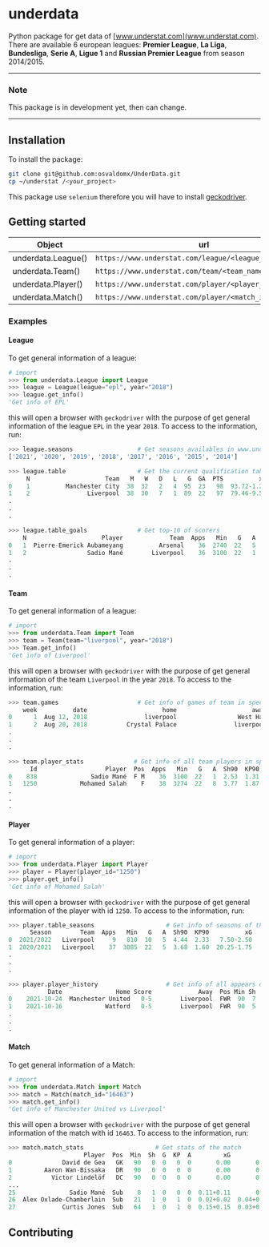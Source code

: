 # underdata
Python package for get data of [www.understat.com](www.understat.com). There are available 6 european leagues: **Premier League**, **La Liga**, **Bundesliga**, **Serie A**, **Ligue 1** and **Russian Premier League** from season 2014/2015.

___
### Note
This package is in development yet, then can change.
___

## Installation
To install the package:
~~~sh
git clone git@github.com:osvaldomx/UnderData.git
cp ~/understat /<your_project>
~~~
This package use `selenium` therefore you will have to install [geckodriver](https://github.com/mozilla/geckodriver/releases).

## Getting started

| Object | url |
| ------ | --- |
| underdata.League() | `https://www.understat.com/league/<league_name>/<year>` |
| underdata.Team() | `https://www.understat.com/team/<team_name>/<year>` |
| underdata.Player() | `https://www.understat.com/player/<player_id>` |
| underdata.Match() | `https://www.understat.com/player/<match_id>` |

### Examples

#### League

To get general information of a league:

```python
# import
>>> from underdata.League import League
>>> league = League(league="epl", year="2018")
>>> league.get_info()
'Get info of EPL'
```
this will open a browser with `geckodriver` with the purpose of get general information of the league `EPL` in the year `2018`. To access to the information, run:

```python
>>> league.seasons                  # Get seasons availables in www.understats.com
['2021', '2020', '2019', '2018', '2017', '2016', '2015', '2014']

>>> league.table                    # Get the current qualification table or correspondant to the specific year
     N                     Team   M   W   D   L   G  GA  PTS          xG          xGA         xPTS
0    1          Manchester City  38  32   2   4  95  23   98  93.72-1.28   25.73+2.73   90.64-7.36
1    2                Liverpool  38  30   7   1  89  22   97  79.46-9.54   29.15+7.15  83.45-13.55
.
.
.

>>> league.table_goals              # Get top-10 of scorers
    N                     Player             Team  Apps   Min   G   A          xG          xA  xG90  xA90
0   1  Pierre-Emerick Aubameyang          Arsenal    36  2740  22   5  23.55+1.55   4.99-0.01  0.77  0.16
1   2                 Sadio Mané        Liverpool    36  3100  22   1  16.76-5.24   5.12+4.12  0.49  0.15
.
.
.
```

#### Team

To get general information of a league:

```python
# import
>>> from underdata.Team import Team
>>> team = Team(team="liverpool", year="2018")
>>> Team.get_info()
'Get info of Liverpool'
```
this will open a browser with `geckodriver` with the purpose of get general information of the team `Liverpool` in the year `2018`. To access to the information, run:

```python
>>> team.games                      # Get info of games of team in specific year
    week          date                     home                     away  goals_home  goals_away  xG_home  xG_away result                               url
0      1  Aug 12, 2018                liverpool                 West Ham           4           0     4.34     0.40    win  https://understat.com/match/9205
1      2  Aug 20, 2018           Crystal Palace                liverpool           0           2     0.37     2.82    win  https://understat.com/match/9216
.
.
.

>>> team.player_stats              # Get info of all team players in specific year
      Id                   Player  Pos  Apps   Min   G   A  Sh90  KP90          xG          xA  xG90  xA90
0    838               Sadio Mané  F M    36  3100  22   1  2.53  1.31  16.76-5.24   5.12+4.12  0.49  0.15
1   1250            Mohamed Salah    F    38  3274  22   8  3.77  1.87  21.79-0.21  10.47+2.47  0.60  0.29
.
.
.
```

#### Player

To get general information of a player:

```python
# import
>>> from underdata.Player import Player
>>> player = Player(player_id="1250")
>>> player.get_info()
'Get info of Mohamed Salah'
```
this will open a browser with `geckodriver` with the purpose of get general information of the player with id `1250`. To access to the information, run:

```python
>>> player.table_seasons                    # Get info of seasons of the player
      Season        Team  Apps   Min   G   A  Sh90  KP90          xG          xA  xG90  xA90
0  2021/2022   Liverpool     9   810  10   5  4.44  2.33   7.50-2.50   3.14-1.86  0.83  0.35
1  2020/2021   Liverpool    37  3085  22   5  3.68  1.60  20.25-1.75   6.53+1.53  0.59  0.19
.
.
.

>>> player.player_history                   # Get info of all appears of the player
           Date               Home Score             Away  Pos Min Sh  G KP  A         xG         xA
0    2021-10-24  Manchester United   0-5        Liverpool  FWR  90  7  3  2  1  2.25-0.75  0.51-0.49
1    2021-10-16            Watford   0-5        Liverpool  FWR  90  5  1  2  1  0.40-0.60  0.36-0.64
.
.
.
```

#### Match

To get general information of a Match:

```python
# import
>>> from underdata.Match import Match
>>> match = Match(match_id="16463")
>>> match.get_info()
'Get info of Manchester United vs Liverpool'
```
this will open a browser with `geckodriver` with the purpose of get general information of the match with id `16463`. To access to the information, run:
```python
>>> match.match_stats                    # Get stats of the match
                     Player  Pos  Min  Sh  G  KP  A         xG         xA
0              David de Gea   GK   90   0  0   0  0       0.00       0.00
1         Aaron Wan-Bissaka   DR   90   0  0   0  0       0.00       0.00
2           Victor Lindelöf   DC   90   0  0   0  0       0.00       0.00
...
25               Sadio Mané  Sub    8   1  0   0  0  0.11+0.11       0.00
26  Alex Oxlade-Chamberlain  Sub   21   1  0   1  0  0.02+0.02  0.04+0.04
27             Curtis Jones  Sub   64   1  0   1  0  0.15+0.15  0.03+0.03

```

## Contributing